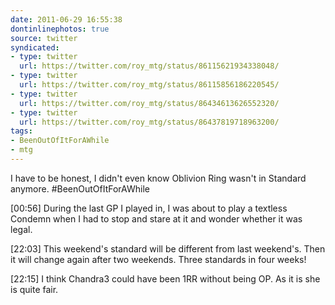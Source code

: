 ```yaml
---
date: 2011-06-29 16:55:38
dontinlinephotos: true
source: twitter
syndicated:
- type: twitter
  url: https://twitter.com/roy_mtg/status/86115621934338048/
- type: twitter
  url: https://twitter.com/roy_mtg/status/86115856186220545/
- type: twitter
  url: https://twitter.com/roy_mtg/status/86434613626552320/
- type: twitter
  url: https://twitter.com/roy_mtg/status/86437819718963200/
tags:
- BeenOutOfItForAWhile
- mtg
---
```


I have to be honest, I didn't even know Oblivion Ring wasn't in Standard anymore. #BeenOutOfItForAWhile

<time>[00:56]</time> During the last GP I played in, I was about to play a textless Condemn when I had to stop and stare at it and wonder whether it was legal.

<time>[22:03]</time> This weekend's standard will be different from last weekend's. Then it will change again after two weekends. Three standards in four weeks!

<time>[22:15]</time> I think Chandra3 could have been 1RR without being OP. As it is she is quite fair.